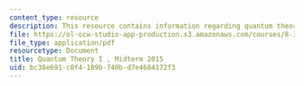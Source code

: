 ```yaml
---
content_type: resource
description: This resource contains information regarding quantum theory I, exams.
file: https://ol-ocw-studio-app-production.s3.amazonaws.com/courses/8-321-quantum-theory-i-fall-2017/bc38e691c0f4189b740bd7e4684172f3_MIT8_321F17_Midterm_2015.pdf
file_type: application/pdf
resourcetype: Document
title: Quantum Theory I , Midterm 2015
uid: bc38e691-c0f4-189b-740b-d7e4684172f3
---
```

